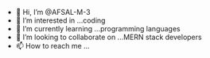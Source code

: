 - 👋 Hi, I’m @AFSAL-M-3
- 👀 I’m interested in ...coding
- 🌱 I’m currently learning ...programming languages
- 💞️ I’m looking to collaborate on ...MERN stack developers
- 📫 How to reach me ...

<!---
AFSAL-M-3/AFSAL-M-3 is a ✨ special ✨ repository because its `README.md` (this file) appears on your GitHub profile.
You can click the Preview link to take a look at your changes.
--->
